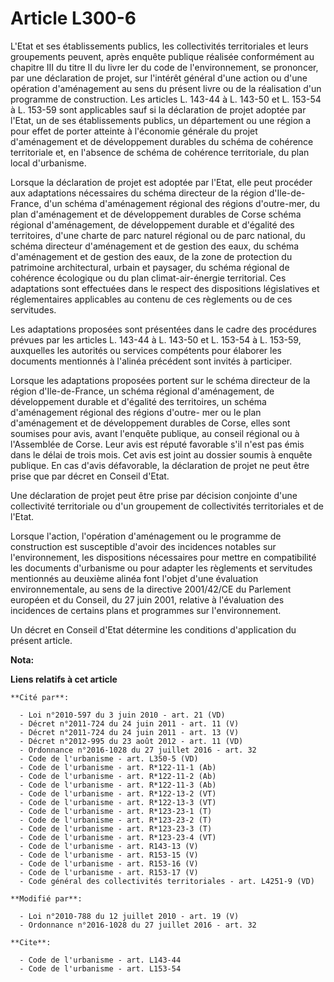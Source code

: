# Article L300-6

L'Etat et ses établissements publics, les collectivités territoriales et leurs groupements peuvent, après enquête publique
réalisée conformément au chapitre III du titre II du livre Ier du code de l'environnement, se prononcer, par une déclaration
de projet, sur l'intérêt général d'une action ou d'une opération d'aménagement au sens du présent livre ou de la réalisation
d'un programme de construction. Les articles L. 143-44 à L. 143-50 et L. 153-54 à L. 153-59 sont applicables sauf si la
déclaration de projet adoptée par l'Etat, un de ses établissements publics, un département ou une région a pour effet de
porter atteinte à l'économie générale du projet d'aménagement et de développement durables du schéma de cohérence
territoriale et, en l'absence de schéma de cohérence territoriale, du plan local d'urbanisme. 

Lorsque la déclaration de projet est adoptée par l'Etat, elle peut procéder aux adaptations nécessaires du schéma directeur
de la région d'Ile-de-France, d'un schéma d'aménagement régional des régions d'outre-mer, du plan d'aménagement et de
développement durables de Corse schéma régional d'aménagement, de développement durable et d'égalité des territoires,  d'une
charte de parc naturel régional ou de parc national, du schéma directeur d'aménagement et de gestion des eaux, du schéma
d'aménagement et de gestion des eaux, de la zone de protection du patrimoine architectural, urbain et paysager, du schéma
régional de cohérence écologique ou du plan climat-air-énergie territorial. Ces adaptations sont effectuées dans le respect
des dispositions législatives et réglementaires applicables au contenu de ces règlements ou de ces servitudes. 

Les adaptations proposées sont présentées dans le cadre des procédures prévues par les articles L. 143-44 à L. 143-50 et L.
153-54 à L. 153-59, auxquelles les autorités ou services compétents pour élaborer les documents mentionnés à l'alinéa
précédent sont invités à participer. 

Lorsque les adaptations proposées portent sur le schéma directeur de la région d'Ile-de-France, un schéma régional
d'aménagement, de développement durable et d'égalité des territoires, un schéma d'aménagement régional des régions d'outre-
mer ou le plan d'aménagement et de développement durables de Corse, elles sont soumises pour avis, avant l'enquête publique,
au conseil régional ou à l'Assemblée de Corse. Leur avis est réputé favorable s'il n'est pas émis dans le délai de trois
mois. Cet avis est joint au dossier soumis à enquête publique. En cas d'avis défavorable, la déclaration de projet ne peut
être prise que par décret en Conseil d'Etat. 

Une déclaration de projet peut être prise par décision conjointe d'une collectivité territoriale ou d'un groupement de
collectivités territoriales et de l'Etat. 

Lorsque l'action, l'opération d'aménagement ou le programme de construction est susceptible d'avoir des incidences notables
sur l'environnement, les dispositions nécessaires pour mettre en compatibilité les documents d'urbanisme ou pour adapter les
règlements et servitudes mentionnés au deuxième alinéa font l'objet d'une évaluation environnementale, au sens de la
directive 2001/42/CE du Parlement européen et du Conseil, du 27 juin 2001, relative à l'évaluation des incidences de certains
plans et programmes sur l'environnement. 

Un décret en Conseil d'Etat détermine les conditions d'application du présent article.

**Nota:**



**Liens relatifs à cet article**

	**Cité par**:

	  - Loi n°2010-597 du 3 juin 2010 - art. 21 (VD)
	  - Décret n°2011-724 du 24 juin 2011 - art. 11 (V)
	  - Décret n°2011-724 du 24 juin 2011 - art. 13 (V)
	  - Décret n°2012-995 du 23 août 2012 - art. 11 (VD)
	  - Ordonnance n°2016-1028 du 27 juillet 2016 - art. 32
	  - Code de l'urbanisme - art. L350-5 (VD)
	  - Code de l'urbanisme - art. R*122-11-1 (Ab)
	  - Code de l'urbanisme - art. R*122-11-2 (Ab)
	  - Code de l'urbanisme - art. R*122-11-3 (Ab)
	  - Code de l'urbanisme - art. R*122-13-2 (VT)
	  - Code de l'urbanisme - art. R*122-13-3 (VT)
	  - Code de l'urbanisme - art. R*123-23-1 (T)
	  - Code de l'urbanisme - art. R*123-23-2 (T)
	  - Code de l'urbanisme - art. R*123-23-3 (T)
	  - Code de l'urbanisme - art. R*123-23-4 (VT)
	  - Code de l'urbanisme - art. R143-13 (V)
	  - Code de l'urbanisme - art. R153-15 (V)
	  - Code de l'urbanisme - art. R153-16 (V)
	  - Code de l'urbanisme - art. R153-17 (V)
	  - Code général des collectivités territoriales - art. L4251-9 (VD)

	**Modifié par**:

	  - Loi n°2010-788 du 12 juillet 2010 - art. 19 (V)
	  - Ordonnance n°2016-1028 du 27 juillet 2016 - art. 32

	**Cite**:

	  - Code de l'urbanisme - art. L143-44
	  - Code de l'urbanisme - art. L153-54
